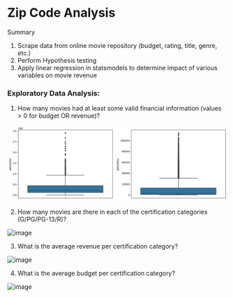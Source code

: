 # Zip Code Analysis

Summary

1. Scrape data from online movie repository (budget, rating, title, genre, etc.)
2. Perform Hypothesis testing
3. Apply linear regression in statsmodels to determine impact of various variables on movie revenue


### Exploratory Data Analysis:

1) How many movies had at least some valid financial information (values > 0 for budget OR revenue)?

![image](https://github.com/Richard-Shimada/US-Zip-Code-Analysis/blob/main/Data/boxplots.png)

2) How many movies are there in each of the certification categories (G/PG/PG-13/R)?



![image](https://github.com/Richard-Shimada/Project-3/US-Zip-Code-Analysis/Data/lmplot.png)



3) What is the average revenue per certification category?



![image](https://github.com/Richard-Shimada/Project-3/blob/main/Data/revenue.png)



4) What is the average budget per certification category?



![image](https://github.com/Richard-Shimada/Project-3/blob/main/Data/budget.png)
